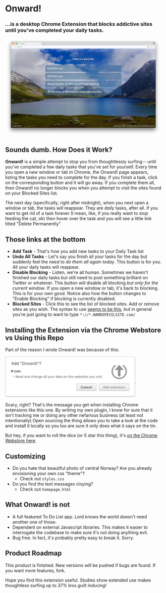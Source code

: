 # Onward!
### ...is a desktop Chrome Extension that blocks addictive sites until you've completed your daily tasks.

![Onward Screenshot](demo_screenshot.jpg)

## Sounds dumb. How Does it Work?
**Onward!** is a simple attempt to stop you from thoughtlessly surfing-- until you've completed a few daily tasks that you've set for yourself. Every time you open a new window or tab in Chrome, the Onward! page appears, listing the tasks you need to complete for the day.  If you finish a task, click on the corresponding button and it will go away.  If you complete them all, then Onward! no longer blocks you when you attempt to visit the sites found on your Blocked Sites list.

The next day (specifically, right after midnight), when you next open a window or tab, the tasks will reappear.  They are *daily* tasks, after all. If you want to get rid of a task forever (I mean, like, if you really want to stop feeding the cat, ok) then hover over the task and you will see a little link titled "Delete Permanently"

## Those links at the bottom

* **Add Task** - That's how you add new tasks to your Daily Task list
* **Undo All Tasks** - Let's say you finish all your tasks for the day but suddenly feel the need to *do them all again today*.  This button is for you.  All your daily tasks will reappear.
* **Disable Blocking** - Listen, we're all human. Sometimes we haven't finished our daily tasks but still need to post something brilliant on Twitter or whatever.  This button will disable all blocking *but only for the current window*.  If you open a new window or tab, it's back to blocking.  This is for your own good. Notice also how the button changes to "Enable Blocking" if blocking is currently disabled.
* **Blocked Sites** - Click this to see the list of blocked sites. Add or remove sites as you wish. The syntax to use [seems to be this](https://www.chromium.org/administrators/url-blacklist-filter-format), but in general you're just going to want to type `*://*.NAMEOFEVILSITE.com/`

## Installing the Extension via the Chrome Webstore vs Using this Repo

Part of the reason I wrote Onward! was because of this:

<img src="scary_chrome_msg.png" width="420" />

Scary, right? That's the message you get when installing Chrome extensions like this one.  By writing my own plugin, I know for sure that it isn't tracking me or doing any other nefarious business (at least not intentionally) Open sourcing the thing allows you to take a look at the code and install it locally so you too are sure it only does what it says on the tin.

But hey, if you want to roll the dice (or 5 star this thing), it's [on the Chrome Webstore here](https://chrome.google.com/webstore/detail/onward/jloeebmoepejjjalnmppbbgklclomhoj).

## Customizing

* Do you hate that beautiful photo of central Norway? Are you already envisioning your own css "theme"?
	* Check out `styles.css`
* Do you find the text messages cloying?
	* Check out `homepage.html`

## What Onward! is not

* A full featured To Do List app. Lord knows the world doesn't need another one of those.
* Dependent on external Javascript libraries. This makes it easier to interrogate the codebase to make sure it's not doing anything evil.
* Bug free.  In fact, it's probably pretty easy to break it. Sorry.

## Product Roadmap
 
This product is finished.  New versions will be pushed if bugs are found.  If you want more features, fork.

Hope you find this extension useful.  Studies show extended use makes thoughtless surfing up to *37% less guilt inducing*!
